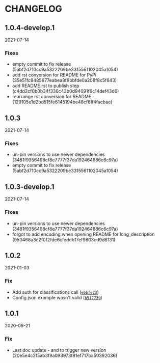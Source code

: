 # CHANGELOG

<!--- next entry here -->

## 1.0.4-develop.1
2021-07-14

### Fixes

- empty commit to fix release (5abf2d710cc9a5322209be3315561102045a1054)
- add rst conversion for README for PyPi (35e51fc8485677eabea8f9bbfde0a208f8c5f843)
- add README.rst to publish step (c4dd2cf0b0b34f336c43b0d94091f6c14def43d6)
- rearrange rst conversion for README (129105e1d2bd515fe6145194be48cf6ff4facbae)

## 1.0.3
2021-07-14

### Fixes

- un-pin versions to use newer dependencies (3481f9356498cf8e7777f37da192464886c6c97a)
- empty commit to fix release (5abf2d710cc9a5322209be3315561102045a1054)

## 1.0.3-develop.1
2021-07-14

### Fixes

- un-pin versions to use newer dependencies (3481f9356498cf8e7777f37da192464886c6c97a)
- forgot to add encoding when opening README for long_description (950468a3c2f0f2fde6cfeddb17ef9803ed9d8131)

## 1.0.2
2021-01-03

### Fix

- Add auth for classifications call ([`ebbfe73`](https://gitlab.com/ionburst/ionburst-sdk-python/-/commit/ebbfe7359befc902a658354525708e234ffe51ec))
- Config.json example wasn't valid ([`b517739`](https://gitlab.com/ionburst/ionburst-sdk-python/-/commit/b5177397111678aeb586cad6a1466ac812036112))

## 1.0.1
2020-09-21

### Fix

- Last doc update - and to trigger new version (20e5e4c2f5ab3f9a093973f81ef717ba50392036)

